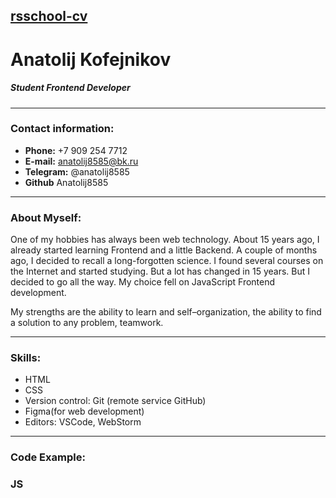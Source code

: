 ## [rsschool-cv](https://Anatolij8585.github.io/rsschool-cv/cv)

# Anatolij Kofejnikov

##### Student Frontend Developer

---

### Contact information:

- **Phone:** +7 909 254 7712
- **E-mail:** anatolij8585@bk.ru
- **Telegram:** @anatolij8585
- **Github** Anatolij8585

---

### About Myself:

One of my hobbies has always been web technology. About 15 years ago, I already started learning Frontend and a little Backend. A couple of months ago, I decided to recall a long-forgotten science. I found several courses on the Internet and started studying. But a lot has changed in 15 years. But I decided to go all the way. My choice fell on JavaScript Frontend development.

My strengths are the ability to learn and self–organization, the ability to find a solution to any problem, teamwork.

---

### Skills:

- HTML
- CSS
- Version control: Git (remote service GitHub)
- Figma(for web development)
- Editors: VSCode, WebStorm

---

### Code Example:

### JS

